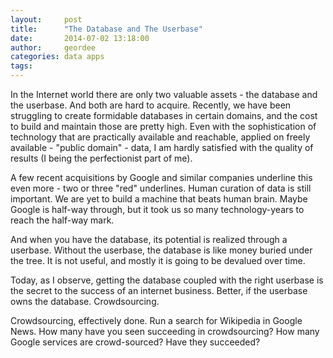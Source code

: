 ```yaml
---
layout:     post
title:      "The Database and The Userbase"
date:       2014-07-02 13:18:00
author:     geordee
categories: data apps
tags:
---
```


In the Internet world there are only two valuable assets - the database and the userbase. And both are hard to acquire. Recently, we have been struggling to create formidable databases in certain domains, and the cost to build and maintain those are pretty high. Even with the sophistication of technology that are practically available and reachable, applied on freely available - "public domain" - data, I am hardly satisfied with the quality of results (I being the perfectionist part of me).

A few recent acquisitions by Google and similar companies underline this even more - two or three "red" underlines. Human curation of data is still important. We are yet to build a machine that beats human brain. Maybe Google is half-way through, but it took us so many technology-years to reach the half-way mark.

And when you have the database, its potential is realized through a userbase. Without the userbase, the database is like money buried under the tree. It is not useful, and mostly it is going to be devalued over time.

Today, as I observe, getting the database coupled with the right userbase is the secret to the success of an internet business. Better, if the userbase owns the database. Crowdsourcing.

Crowdsourcing, effectively done. Run a search for Wikipedia in Google News. How many have you seen succeeding in crowdsourcing? How many Google services are crowd-sourced? Have they succeeded?
